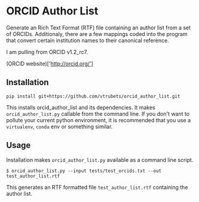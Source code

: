 # ORCID Author List
Generate an Rich Text Format (RTF) file containing an author list from a set of ORCIDs. Additionaly, there are a few mappings coded into the program that convert certain institution names to their canonical reference.

I am pulling from ORCID v1.2_rc7.

(ORCID website)['http://orcid.org/']

## Installation
```
pip install git+https://github.com/vtrubets/orcid_author_list.git
```
This installs orcid_author_list and its dependencies. It makes `orcid_author_list.py` callable from the command line. If you don't want to pollute your current python environment, it is recommended that you use a `virtualenv`, `conda` env or something similar.

## Usage
Installation makes `orcid_author_list.py` available as a command line script. 
```
$ orcid_author_list.py --input tests/test_orcids.txt --out test_author_list.rtf
```
This generates an RTF formatted file `test_author_list.rtf` containing the author list.

